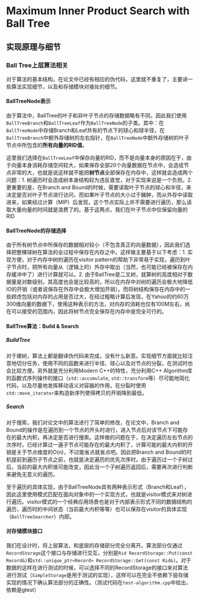 # Maximum Inner Product Search with Ball Tree

## 实现原理与细节

### Ball Tree上层算法相关

对于算法的基本结构，在论文中已经有相应的伪代码，这里就不重复了，主要讲一些算法实现细节，以及和存储模块对接处的细节。

#### BallTreeNode表示

由于算法中，BallTree的叶子和非叶子节点的存储数据略有不同，因此我们使用`BallTreeBranch`和`BallTreeLeaf`作为`BallTreeNode`的子类。其中：在`BallTreeNode`中存储Branch和Leaf共有的节点下的球心和球半径，在`BallTreeBranch`中额外存储树的左右指针，在`BallTreeNode`中额外存储树的叶子节点中所包含的**所有向量的RID值**。

这里我们选择在`BallTreeLeaf`中保存向量的RID，而不是向量本身的原因在于，由于向量本身消耗存储空间较大，如果保存全部20个向量数据在节点中，会造成节点非常的大，也就是说这样就不能把**树节点**全部保存在内存中，这样就会造成两个问题：1. 树遍历时会造成树本身结构较为违反直觉，对于实现来说是一个负担。2. 更重要的是，在Branch and Bound的时候，需要读取叶子节点的球心和半径，来决定是否对叶子节点进行访问，而如果叶子节点的大小过于臃肿，而从外存中读取进来，如果经过计算（MIP）后发现，这个节点实际上并不需要进行遍历，那么读取大量向量的时间就是浪费了的。基于这两点，我们在叶子节点中仅保留向量的RID

#### BallTreeNode的存储选择

由于所有树节点中所保存的数据相对较小（不包含真正的向量数据），因此我们选择把整棵球树在算法的全过程中保存在内存之中。这样做主要基于以下考虑：1. 实现方便，对于内存中树的遍历在visitor pattern的帮助下非常易于实现，遍历到叶子节点时，把所有向量从（逻辑上的）外存中取出（当然，也可能已经被保存在内存缓冲中了）进行计算就可以。2. 由于BallTree是二叉树，就算树的高度相对于数据量是对数级别，其高度也会是比较高的，所以在内存中对树的遍历会极大地降低IO的开销（或者说保存在外存中会极大增加开销）。而将树结构保存在内存中的一些顾虑包括对内存的占用是否过大，在经过粗略计算后发现，在Yahoo的约60万300维向量的数据下，使用这种表示的方法，对内存的消耗也仅有100M左右，尚在可以接受的范围内，因此将树节点完全保存在内存中是完全可行的。

#### BallTree算法：Build & Search

##### BuildTree

对于建树，算法上都是翻译伪代码来完成，没有什么新意。实现细节方面就比较注意地切分任务，使用不同的函数来进行半径、球心以及对节点的分裂，在测试时也会比较方便。另外就是充分利用Modern C++的特性，充分利用C++ Algorithm库的函数式序列操作的接口（`std::accumulate`, `std::transform`等）尽可能地简化代码，以及尽量地发挥移动语义对容器的作用，在分裂时使用`std::move_iterator`来构造新序列使得拷贝的开销降到最低。

##### Search

对于搜索，我们对论文中的算法进行了简单的修改，在论文中，Branch and Bound的操作是在遍历到一个节点的开头时进行，进入节点后对该节点下可能存在的最大内积，再决定是否进行搜索。这样做的问题在于，在决定遍历左右节点的次序时，已经计算过一遍子节点可能存在的最大内积了，计算可能的最大内积的开销是关于节点维度的O(n)，不过能省点就省点吧。因此把Branch and Bound的时机提前到遍历子节点之前，也就是决定遍历的优先次序时。由于遍历过一个子树过后，当前的最大内积值可能改变，因此当一个子树遍历返回后，需要再次进行判断来避免无意义的遍历。

至于遍历的具体实现，由于BallTreeNode具有两种表示形式（Branch和Leaf），因此这里使用模式匹配在面向对象中的一个实现方式，也就是visitor模式来对树进行遍历。visitor模式的一个经典应用场景也是对于内部表示形式不同的数据结构的遍历，遍历时的中间状态（当前最大内积等等）也可以保存在visitor的具体实现（`BallTreeSearcher`）内部。

#### 对存储模块接口

我们在设计时，将上层算法，和底层的存储部分完全分离开。算法部分仅通过`RecordStorage`这个接口与存储进行交互，分别是`Rid RecordStorage::Put(const Record&)`和`std::unique_ptr<Record> RecordStorage::Get(const Rid&)`。对于数据的这样在进行测试的时候，可以选择不同的RecordStorage的接口来对算法进行测试（`SimpleStorage`是用于测试的实现），这样可以在完全不依赖下层存储实现的情况下确认算法部分的正确性。（测试代码在`test-algorithm.cpp`中给出，依赖是gtest）


